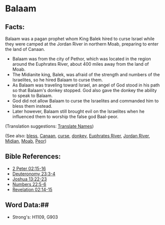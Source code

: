 # Balaam #

## Facts: ##

Balaam was a pagan prophet whom King Balek hired to curse Israel while they were camped at the Jordan River in northern Moab, preparing to enter the land of Canaan.

* Balaam was from the city of Pethor, which was located in the region around the Euphrates River, about 400 miles away from the land of Moab.
* The Midianite king, Balek, was afraid of the strength and numbers of the Israelites, so he hired Balaam to curse them.
* As Balaam was traveling toward Israel, an angel of God stood in his path so that Balaam's donkey stopped. God also gave the donkey the ability to speak to Balaam.
* God did not allow Balaam to curse the Israelites and commanded him to bless them instead.
* Later however, Balaam still brought evil on the Israelites when he influenced them to worship the false god Baal-peor.

(Translation suggestions: [Translate Names](rc://en/ta/man/translate/translate-names))

(See also: [bless](../kt/bless.md), [Canaan](../other/canaan.md), [curse](../kt/curse.md), [donkey](../other/donkey.md), [Euphrates River](../other/euphrates.md), [Jordan River](../other/jordanriver.md), [Midian](../other/midian.md), [Moab](../other/moab.md), [Peor](../other/peor.md))

## Bible References: ##

* [2 Peter 02:15-16](rc://en/tn/help/2pe/02/15)
* [Deuteronomy 23:3-4](rc://en/tn/help/deu/23/03)
* [Joshua 13:22-23](rc://en/tn/help/jos/13/22)
* [Numbers 22:5-6](rc://en/tn/help/num/22/05)
* [Revelation 02:14-15](rc://en/tn/help/rev/02/14)

## Word Data:##

* Strong's: H1109, G903

